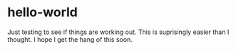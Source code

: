 # hello-world


Just testing to see if things are working out. This is suprisingly easier than I thought. I hope I get the hang of this soon.
